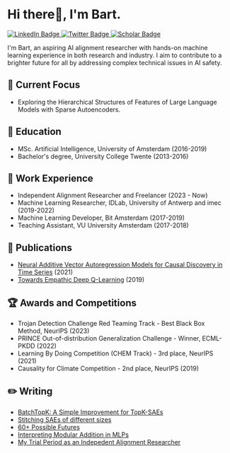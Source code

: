 # Hi there👋, I'm Bart.

<div id="badges">
  <a href="https://www.linkedin.com/in/bartbussmann/">
    <img src="https://img.shields.io/badge/LinkedIn-blue?style=for-the-badge&logo=linkedin&logoColor=white" alt="LinkedIn Badge"/>
  </a>
  <a href="https://twitter.com/bartbussmann">
    <img src="https://img.shields.io/badge/Twitter-blue?style=for-the-badge&logo=twitter&logoColor=white" alt="Twitter Badge"/>
  </a>
  <a href="https://scholar.google.nl/citations?user=EczorlUAAAAJ&hl=nl">
    <img src="https://img.shields.io/badge/Google_Scholar-blue?style=for-the-badge" alt="Scholar Badge"/>
  </a>
</div>

I'm Bart, an aspiring AI alignment researcher with hands-on machine learning experience in both research and industry. I aim to contribute to a brighter future for all by addressing complex technical issues in AI safety.

## 🔭 Current Focus

- Exploring the Hierarchical Structures of Features of Large Language Models with Sparse Autoencoders.

## 🌱 Education

- MSc. Artificial Intelligence, University of Amsterdam (2016-2019)
- Bachelor's degree, University College Twente (2013-2016)

## 💼 Work Experience

- Independent Alignment Researcher and Freelancer (2023 - Now)
- Machine Learning Researcher, IDLab, University of Antwerp and imec (2019-2022)
- Machine Learning Developer, Bit Amsterdam (2017-2019)
- Teaching Assistant, VU University Amsterdam (2017-2018)

## 📜 Publications

- [Neural Additive Vector Autoregression Models for Causal Discovery in Time Series](https://arxiv.org/abs/2010.09429) (2021)
- [Towards Empathic Deep Q-Learning](https://arxiv.org/abs/1906.10918) (2019)

## 🏆 Awards and Competitions

- Trojan Detection Challenge Red Teaming Track - Best Black Box Method, NeurIPS (2023)
- PRINCE Out-of-distribution Generalization Challenge - Winner, ECML-PKDD (2022)
- Learning By Doing Competition (CHEM Track) - 3rd place, NeurIPS (2021)
- Causality for Climate Competition - 2nd place, NeurIPS (2019)

## ✏️ Writing
- [BatchTopK: A Simple Improvement for TopK-SAEs](https://www.alignmentforum.org/posts/Nkx6yWZNbAsfvic98/batchtopk-a-simple-improvement-for-topk-saes)
- [Stitching SAEs of different sizes](https://www.alignmentforum.org/posts/baJyjpktzmcmRfosq/stitching-saes-of-different-sizes)
- [60+ Possible Futures](https://www.lesswrong.com/posts/SRW9WAEEKJEgHAhSy/60-possible-futures)
- [Interpreting Modular Addition in MLPs](https://www.lesswrong.com/posts/cbDEjnRheYn38Dpc5/interpreting-modular-addition-in-mlps)
- [My Trial Period as an Indepedent Alignment Researcher](https://www.lesswrong.com/posts/y5QYnvYXxwDRex7hn/my-trial-period-as-an-independent-alignment-researcher)


